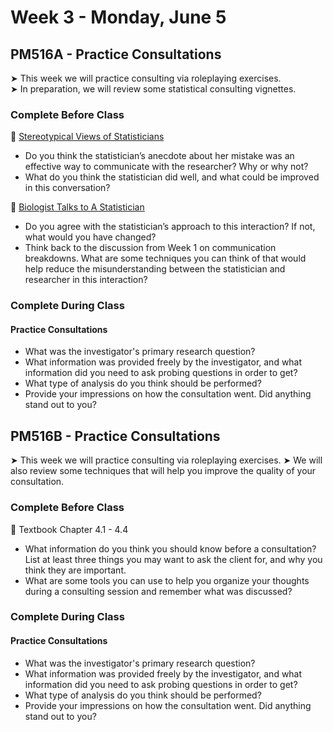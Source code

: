 # Week 3 - Monday, June 5

## PM516A - Practice Consultations

&#x27A4; This week we will practice consulting via roleplaying exercises.  
&#x27A4; In preparation, we will review some statistical consulting vignettes.

### Complete Before Class

🎥 [Stereotypical Views of Statisticians](https://www.youtube.com/watch?v=dx_W1Azvpf8/)<br />  

* Do you think the statistician’s anecdote about her mistake was an effective way to communicate with the researcher? Why or why not?
* What do you think the statistician did well, and what could be improved in this conversation?


🎥 [Biologist Talks to A Statistician](https://www.youtube.com/watch?v=Hz1fyhVOjr4)<br />  

* Do you agree with the statistician’s approach to this interaction? If not, what would you have changed?
* Think back to the discussion from Week 1 on communication breakdowns. What are some techniques you can think of that would help reduce the misunderstanding between the statistician and researcher in this interaction?
  

### Complete During Class

#### Practice Consultations
* What was the investigator's primary research question?
* What information was provided freely by the investigator, and what information did you need to ask probing questions in order to get?
* What type of analysis do you think should be performed?
* Provide your impressions on how the consultation went. Did anything stand out to you?





## PM516B - Practice Consultations

&#x27A4; This week we will practice consulting via roleplaying exercises.
&#x27A4; We will also review some techniques that will help you improve the quality of your consultation.

### Complete Before Class

📖 Textbook Chapter 4.1 - 4.4
* What information do you think you should know before a consultation? List at least three things you may want to ask the client for, and why you think they are important.
* What are some tools you can use to help you organize your thoughts during a consulting session and remember what was discussed? 

### Complete During Class

#### Practice Consultations
* What was the investigator's primary research question?
* What information was provided freely by the investigator, and what information did you need to ask probing questions in order to get?
* What type of analysis do you think should be performed?
* Provide your impressions on how the consultation went. Did anything stand out to you?
